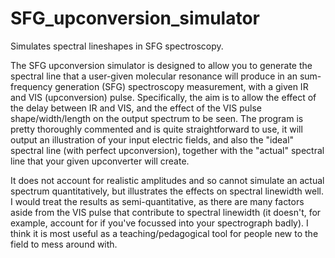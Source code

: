 # SFG_upconversion_simulator
Simulates spectral lineshapes in SFG spectroscopy.

The SFG upconversion simulator is designed to allow you to generate the spectral line that a user-given molecular resonance will produce in an sum-frequency generation (SFG) spectroscopy measurement, with a given IR and VIS (upconversion) pulse. Specifically, the aim is to allow the effect of the delay between IR and VIS, and the effect of the VIS pulse shape/width/length on the output spectrum to be seen. The program is pretty thoroughly commented and is quite straightforward to use, it will output an illustration of your input electric fields, and also the "ideal" spectral line (with perfect upconversion), together with the "actual" spectral line that your given upconverter will create. 

It does not account for realistic amplitudes and so cannot simulate an actual spectrum quantitatively, but illustrates the effects on spectral linewidth well. I would treat the results as semi-quantitative, as there are many factors aside from the VIS pulse that contribute to spectral linewidth (it doesn't, for example, account for if you've focussed into your spectrograph badly). I think it is most useful as a teaching/pedagogical tool for people new to the field to mess around with.
